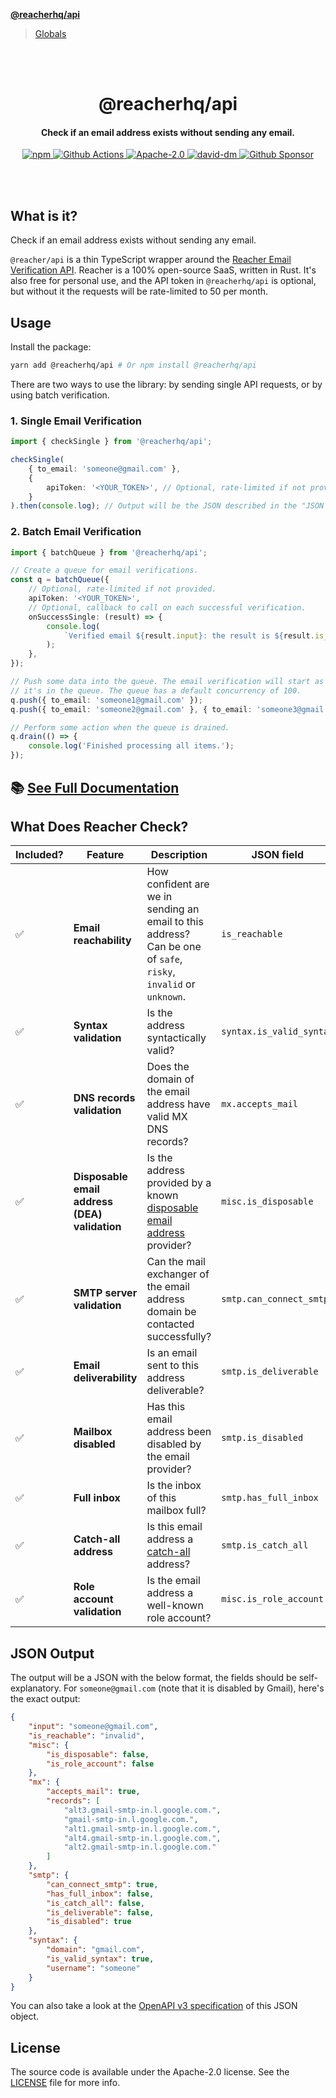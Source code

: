 **[@reacherhq/api](README.md)**

> [Globals](globals.md)

<br /><br />

<h1 align="center">@reacherhq/api</h1>
<h4 align="center">Check if an email address exists without sending any email.</h4>

<p align="center">
  <a href="https://www.npmjs.com/package/@reacherhq/api">
    <img alt="npm" src="https://img.shields.io/npm/v/@reacherhq/api.svg" />
  </a>
  <a href="https://github.com/reacherhq/reacher-js/actions">
    <img alt="Github Actions" src="https://github.com/reacherhq/reacher-js/workflows/pr/badge.svg" />
  </a>
  <a href="https://opensource.org/licenses/Apache-2.0">
    <img alt="Apache-2.0" src="https://img.shields.io/badge/License-Apache%202.0-blue.svg" />
  </a>
  <a href="https://david-dm.org/reacherhq/reacher-js">
    <img alt="david-dm" src="https://img.shields.io/david/reacherhq/reacher-js.svg" />
  </a>
  <a href="https://github.com/sponsors/amaurymartiny">
  	<img alt="Github Sponsor" src="https://img.shields.io/static/v1?label=Sponsor&message=%E2%9D%A4&logo=GitHub&link=https://github.com/sponsors/amaurymartiny" />
  </a>
</p>

<br /><br />

## What is it?

Check if an email address exists without sending any email.

`@reacher/api` is a thin TypeScript wrapper around the [Reacher Email Verification API](https://reacher.email). Reacher is a 100% open-source SaaS, written in Rust. It's also free for personal use, and the API token in `@reacherhq/api` is optional, but without it the requests will be rate-limited to 50 per month.

## Usage

Install the package:

```bash
yarn add @reacherhq/api # Or npm install @reacherhq/api
```

There are two ways to use the library: by sending single API requests, or by using batch verification.

### 1. Single Email Verification

```typescript
import { checkSingle } from '@reacherhq/api';

checkSingle(
	{ to_email: 'someone@gmail.com' },
	{
		apiToken: '<YOUR_TOKEN>', // Optional, rate-limited if not provided.
	}
).then(console.log); // Output will be the JSON described in the "JSON Output" section below.
```

### 2. Batch Email Verification

```typescript
import { batchQueue } from '@reacherhq/api';

// Create a queue for email verifications.
const q = batchQueue({
	// Optional, rate-limited if not provided.
	apiToken: '<YOUR_TOKEN>',
	// Optional, callback to call on each successful verification.
	onSuccessSingle: (result) => {
		console.log(
			`Verified email ${result.input}: the result is ${result.is_reachable}.`
		);
	},
});

// Push some data into the queue. The email verification will start as soon as
// it's in the queue. The queue has a default concurrency of 100.
q.push({ to_email: 'someone1@gmail.com' });
q.push({ to_email: 'someone2@gmail.com' }, { to_email: 'someone3@gmail.com' });

// Perform some action when the queue is drained.
q.drain(() => {
	console.log('Finished processing all items.');
});
```

## 📚 [See Full Documentation](https://github.com/reacherhq/reacher-js/tree/master/docs/modules)

## What Does Reacher Check?

| Included? | Feature                                       | Description                                                                                                                     | JSON field               |
| --------- | --------------------------------------------- | ------------------------------------------------------------------------------------------------------------------------------- | ------------------------ |
| ✅        | **Email reachability**                        | How confident are we in sending an email to this address? Can be one of `safe`, `risky`, `invalid` or `unknown`.                | `is_reachable`           |
| ✅        | **Syntax validation**                         | Is the address syntactically valid?                                                                                             | `syntax.is_valid_syntax` |
| ✅        | **DNS records validation**                    | Does the domain of the email address have valid MX DNS records?                                                                 | `mx.accepts_mail`        |
| ✅        | **Disposable email address (DEA) validation** | Is the address provided by a known [disposable email address](https://en.wikipedia.org/wiki/Disposable_email_address) provider? | `misc.is_disposable`     |
| ✅        | **SMTP server validation**                    | Can the mail exchanger of the email address domain be contacted successfully?                                                   | `smtp.can_connect_smtp`  |
| ✅        | **Email deliverability**                      | Is an email sent to this address deliverable?                                                                                   | `smtp.is_deliverable`    |
| ✅        | **Mailbox disabled**                          | Has this email address been disabled by the email provider?                                                                     | `smtp.is_disabled`       |
| ✅        | **Full inbox**                                | Is the inbox of this mailbox full?                                                                                              | `smtp.has_full_inbox`    |
| ✅        | **Catch-all address**                         | Is this email address a [catch-all](https://debounce.io/blog/help/what-is-a-catch-all-or-accept-all/) address?                  | `smtp.is_catch_all`      |
| ✅        | **Role account validation**                   | Is the email address a well-known role account?                                                                                 | `misc.is_role_account`   |

## JSON Output

The output will be a JSON with the below format, the fields should be self-explanatory. For `someone@gmail.com` (note that it is disabled by Gmail), here's the exact output:

```json
{
	"input": "someone@gmail.com",
	"is_reachable": "invalid",
	"misc": {
		"is_disposable": false,
		"is_role_account": false
	},
	"mx": {
		"accepts_mail": true,
		"records": [
			"alt3.gmail-smtp-in.l.google.com.",
			"gmail-smtp-in.l.google.com.",
			"alt1.gmail-smtp-in.l.google.com.",
			"alt4.gmail-smtp-in.l.google.com.",
			"alt2.gmail-smtp-in.l.google.com."
		]
	},
	"smtp": {
		"can_connect_smtp": true,
		"has_full_inbox": false,
		"is_catch_all": false,
		"is_deliverable": false,
		"is_disabled": true
	},
	"syntax": {
		"domain": "gmail.com",
		"is_valid_syntax": true,
		"username": "someone"
	}
}
```

You can also take a look at the [OpenAPI v3 specification](https://reacher.email/docs#operation/post-check-email) of this JSON object.

## License

The source code is available under the Apache-2.0 license. See the [LICENSE](./LICENSE) file for more info.
